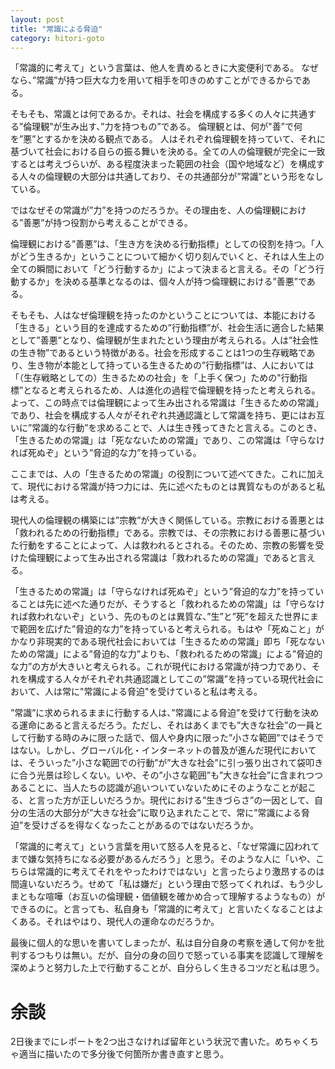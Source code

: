 ```yaml
---
layout: post
title: "常識による脅迫"
category: hitori-goto
---
```


「常識的に考えて」という言葉は、他人を責めるときに大変便利である。
なぜなら、”常識”が持つ巨大な力を用いて相手を叩きのめすことができるからである。

そもそも、常識とは何であるか。それは、社会を構成する多くの人々に共通する”倫理観”が生み出す、”力を持つもの”である。
倫理観とは、何が"善”で何を”悪”とするかを決める観点である。
人はそれぞれ倫理観を持っていて、それに基づいて社会における自らの振る舞いを決める。全ての人の倫理観が完全に一致するとは考えづらいが、ある程度決まった範囲の社会（国や地域など）を構成する人々の倫理観の大部分は共通しており、その共通部分が”常識”という形をなしている。

ではなぜその常識が”力”を持つのだろうか。その理由を、人の倫理観における”善悪”が持つ役割から考えることができる。

倫理観における”善悪”は、「生き方を決める行動指標」としての役割を持つ。「人がどう生きるか」ということについて細かく切り刻んでいくと、それは人生上の全ての瞬間において「どう行動するか」によって決まると言える。その「どう行動するか」を決める基準となるのは、個々人が持つ倫理観における”善悪”である。

そもそも、人はなぜ倫理観を持ったのかということについては、本能における「生きる」という目的を達成するための”行動指標”が、社会生活に適合した結果として”善悪”となり、倫理観が生まれたという理由が考えられる。人は”社会性の生き物”であるという特徴がある。社会を形成することは1つの生存戦略であり、生き物が本能として持っている生きるための”行動指標”は、人においては「（生存戦略としての）生きるための社会」を「上手く保つ」ための"行動指標”となると考えられるため、人は進化の過程で倫理観を持ったと考えられる。よって、この時点では倫理観によって生み出される常識は「生きるための常識」であり、社会を構成する人々がそれぞれ共通認識として常識を持ち、更にはお互いに”常識的な行動”を求めることで、人は生き残ってきたと言える。このとき、「生きるための常識」は「死なないための常識」であり、この常識は「守らなければ死ぬぞ」という”脅迫的な力”を持っている。

ここまでは、人の「生きるための常識」の役割について述べてきた。これに加えて、現代における常識が持つ力には、先に述べたものとは異質なものがあると私は考える。

現代人の倫理観の構築には”宗教”が大きく関係している。宗教における善悪とは「救われるための行動指標」である。宗教では、その宗教における善悪に基づいた行動をすることによって、人は救われるとされる。そのため、宗教の影響を受けた倫理観によって生み出される常識は「救われるための常識」であると言える。

「生きるための常識」は「守らなければ死ぬぞ」という”脅迫的な力”を持っていることは先に述べた通りだが、そうすると「救われるための常識」は「守らなければ救われないぞ」という、先のものとは異質な、”生”と”死”を超えた世界にまで範囲を広げた”脅迫的な力”を持っていると考えられる。もはや「死ぬこと」がかなり非現実的である現代社会においては「生きるための常識」即ち「死なないための常識」による”脅迫的な力”よりも、「救われるための常識」による”脅迫的な力”の方が大きいと考えられる。これが現代における常識が持つ力であり、それを構成する人々がそれぞれ共通認識としてこの”常識”を持っている現代社会において、人は常に"常識による脅迫"を受けていると私は考える。

”常識”に求められるままに行動する人は、”常識による脅迫”を受けて行動を決める運命にあると言えるだろう。ただし、それはあくまでも”大きな社会”の一員として行動する時のみに限った話で、個人や身内に限った”小さな範囲”ではそうではない。しかし、グローバル化・インターネットの普及が進んだ現代においては、そういった”小さな範囲での行動”が”大きな社会”に引っ張り出されて袋叩きに合う光景は珍しくない。いや、その”小さな範囲”も”大きな社会”に含まれつつあることに、当人たちの認識が追いついていないためにそのようなことが起こる、と言った方が正しいだろうか。現代における”生きづらさ”の一因として、自分の生活の大部分が”大きな社会”に取り込まれたことで、常に”常識による脅迫”を受けざるを得なくなったことがあるのではないだろうか。

「常識的に考えて」という言葉を用いて怒る人を見ると、「なぜ常識に囚われてまで嫌な気持ちになる必要があるんだろう」と思う。そのような人に「いや、こちらは常識的に考えてそれをやったわけではない」と言ったらより激昂するのは間違いないだろう。せめて「私は嫌だ」という理由で怒ってくれれば、もう少しまともな喧嘩（お互いの倫理観・価値観を確かめ合って理解するようなもの）ができるのに。と言っても、私自身も「常識的に考えて」と言いたくなることはよくある。それはやはり、現代人の運命なのだろうか。

最後に個人的な思いを書いてしまったが、私は自分自身の考察を通して何かを批判するつもりは無い。だが、自分の身の回りで怒っている事実を認識して理解を深めようと努力した上で行動することが、自分らしく生きるコツだと私は思う。


# 余談
2日後までにレポートを2つ出さなければ留年という状況で書いた。めちゃくちゃ適当に描いたので多分後で何箇所か書き直すと思う。